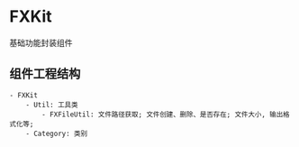 # FXKit
基础功能封装组件

## 组件工程结构
```
- FXKit
	- Util: 工具类
		- FXFileUtil: 文件路径获取; 文件创建、删除、是否存在; 文件大小, 输出格式化等;
	- Category: 类别
```


